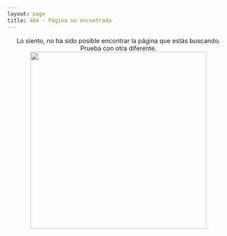 ```yaml
---
layout: page
title: 404 - Página no encontrada
---
```


<div style="text-align:center;">
  Lo siento, no ha sido posible encontrar la página que estás buscando. Prueba con otra diferente.

  <div><img src="{{ site.baseurl }}/images/404.jpg" style="width:400px;"/></div>
</div>
